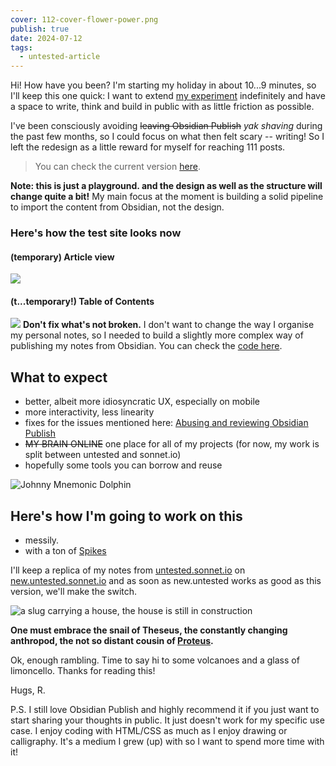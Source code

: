 ```yaml
---
cover: 112-cover-flower-power.png
publish: true
date: 2024-07-12
tags:
  - untested-article
---
```

Hi! How have you been? I'm starting my holiday in about 10...9 minutes, so I'll keep this one quick: I want to extend [my experiment](<../111>) indefinitely and have a space to write, think and build in public with as little friction as possible.


I've been consciously avoiding ~~leaving Obsidian Publish~~ _yak shaving_ during the past few months, so I could focus on what then felt scary -- writing! So I left the redesign as a little reward for myself for reaching 111 posts.

> You can check the current version [here](https://new.untested.sonnet.io).

**Note: this is just a playground. and the design as well as the structure will change quite a bit!** My main focus at the moment is building a solid pipeline to import the content from Obsidian, not the design.

### Here's how the test site looks now

#### (temporary) Article view

![](Screenshot%202024-07-12%20at%2018.18.22.webp)

#### (t...temporary!) Table of Contents

![](Screenshot%202024-07-12%20at%2018.18.28.webp)
**Don't fix what's not broken.** I don't want to change the way I organise my personal notes, so I needed to build a slightly more complex way of publishing my notes from Obsidian. You can check the [code here](https://github.com/paprikka/obsidian-eleventy).

## What to expect

- better, albeit more idiosyncratic UX, especially on mobile
- more interactivity, less linearity
- fixes for the issues mentioned here: [Abusing and reviewing Obsidian Publish](<../Abusing and reviewing Obsidian Publish>)
- ~~MY BRAIN ONLINE~~ one place for all of my projects (for now, my work is split between untested and sonnet.io)
- hopefully some tools you can borrow and reuse

![Johnny Mnemonic Dolphin](https://external-content.duckduckgo.com/iu/?u=https%3A%2F%2Fwww.syfy.com%2Fsites%2Fsyfy%2Ffiles%2F2019%2F06%2Fjohnny-neumonic-keanu-reeves-dolphin-jones-.jpg&f=1&nofb=1&ipt=56d92e921735180b4025af32d17efbffb1c547ab6c68d14afac36c10ca11e40b&ipo=images )

## Here's how I'm going to work on this

- messily.
- with a ton of [Spikes](<../Spikes>)

I'll keep a replica of my notes from [untested.sonnet.io](https://untested.sonnet.io) on [new.untested.sonnet.io](https://new.untested.sonnet.io) and as soon as new.untested works as good as this version, we'll make the switch.

<img src='https://www.potato.horse/_next/image?url=https%3A%2F%2Fimages.ctfassets.net%2Fhyylafu4fjks%2F4FfcAF7uGPFlXyxKHto4s4%2Ffa05aed6a17bfc5d911fd928ed6efed7%2FUntitled_Artwork_21.png&w=3840&q=75' alt='a slug carrying a house, the house is still in construction'>

**One must embrace the snail of Theseus, the constantly changing anthropod, the not so distant cousin of [Proteus](<../Proteus>).**

Ok, enough rambling. Time to say hi to some volcanoes and a glass of limoncello. Thanks for reading this!

Hugs, R.

P.S. I still love Obsidian Publish and highly recommend it if you just want to start sharing your thoughts in public. It just doesn't work for my specific use case. I enjoy coding with HTML/CSS as much as I enjoy drawing or calligraphy. It's a medium I grew (up) with so I want to spend more time with it!
